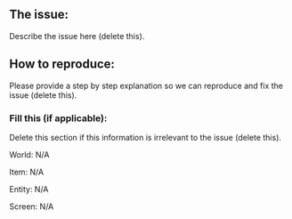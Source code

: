 ## The issue:
Describe the issue here (delete this).

## How to reproduce:
Please provide a step by step explanation so we can reproduce and fix the issue (delete this).

### Fill this (if applicable):
Delete this section if this information is irrelevant to the issue (delete this).


World: N/A

Item: N/A

Entity: N/A

Screen: N/A
